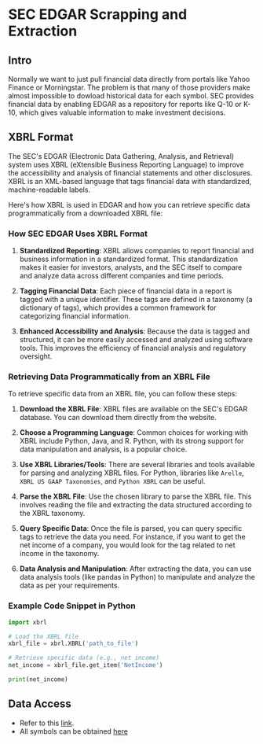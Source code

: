 # SEC EDGAR Scrapping and Extraction

## Intro

Normally we want to just pull financial data directly from portals like Yahoo Finance or Morningstar. The problem is that many of those providers make almost impossible to dowload historical data for each symbol. SEC provides financial data by enabling EDGAR as a repository for reports like Q-10 or K-10, which gives valuable information to make investment decisions.


## XBRL Format
The SEC's EDGAR (Electronic Data Gathering, Analysis, and Retrieval) system uses XBRL (eXtensible Business Reporting Language) to improve the accessibility and analysis of financial statements and other disclosures. XBRL is an XML-based language that tags financial data with standardized, machine-readable labels.

Here's how XBRL is used in EDGAR and how you can retrieve specific data programmatically from a downloaded XBRL file:

### How SEC EDGAR Uses XBRL Format

1. **Standardized Reporting**: XBRL allows companies to report financial and business information in a standardized format. This standardization makes it easier for investors, analysts, and the SEC itself to compare and analyze data across different companies and time periods.

2. **Tagging Financial Data**: Each piece of financial data in a report is tagged with a unique identifier. These tags are defined in a taxonomy (a dictionary of tags), which provides a common framework for categorizing financial information.

3. **Enhanced Accessibility and Analysis**: Because the data is tagged and structured, it can be more easily accessed and analyzed using software tools. This improves the efficiency of financial analysis and regulatory oversight.

### Retrieving Data Programmatically from an XBRL File

To retrieve specific data from an XBRL file, you can follow these steps:

1. **Download the XBRL File**: XBRL files are available on the SEC's EDGAR database. You can download them directly from the website.

2. **Choose a Programming Language**: Common choices for working with XBRL include Python, Java, and R. Python, with its strong support for data manipulation and analysis, is a popular choice.

3. **Use XBRL Libraries/Tools**: There are several libraries and tools available for parsing and analyzing XBRL files. For Python, libraries like `Arelle`, `XBRL US GAAP Taxonomies`, and `Python XBRL` can be useful.

4. **Parse the XBRL File**: Use the chosen library to parse the XBRL file. This involves reading the file and extracting the data structured according to the XBRL taxonomy.

5. **Query Specific Data**: Once the file is parsed, you can query specific tags to retrieve the data you need. For instance, if you want to get the net income of a company, you would look for the tag related to net income in the taxonomy.

6. **Data Analysis and Manipulation**: After extracting the data, you can use data analysis tools (like pandas in Python) to manipulate and analyze the data as per your requirements.

### Example Code Snippet in Python
```python
import xbrl

# Load the XBRL file
xbrl_file = xbrl.XBRL('path_to_file')

# Retrieve specific data (e.g., net income)
net_income = xbrl_file.get_item('NetIncome')

print(net_income)
```

## Data Access

* Refer to this [link](https://www.sec.gov/os/accessing-edgar-data).
* All symbols can be obtained [here](ftp://ftp.nasdaqtrader.com/SymbolDirectory/)


